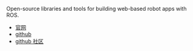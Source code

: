 
Open-source libraries and tools for building web-based robot apps with ROS.

- [官网](https://robotwebtools.github.io/)
- [github](https://github.com/RobotWebTools)
- [github 社区](https://github.com/robotWebTools/community)

